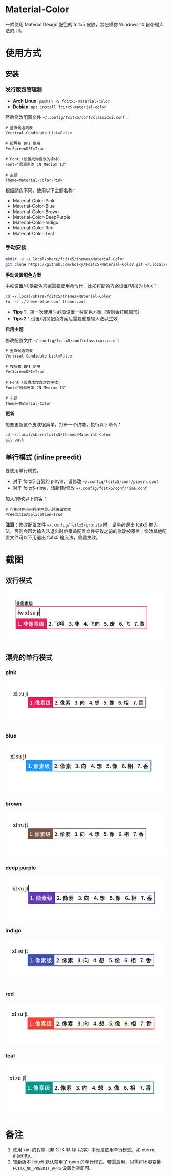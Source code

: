 # Material-Color

一款使用 Material Design 配色的 fcitx5 皮肤，旨在模仿 Windows 10 自带输入法的 UI。

# 使用方式

## 安装

### 发行版包管理器

+ **Arch Linux**: `pacman -S fcitx5-material-color`
+ **[Debian](https://tracker.debian.org/pkg/fcitx5-material-color)**: `apt install fcitx5-material-color`

然后修改配置文件 `~/.config/fcitx5/conf/classicui.conf`：

```
# 垂直候选列表
Vertical Candidate List=False

# 按屏幕 DPI 使用
PerScreenDPI=True

# Font (设置成你喜欢的字体)
Font="思源黑体 CN Medium 13"

# 主题
Theme=Material-Color-Pink
```

根据颜色不同，使用以下主题名称：

+ Material-Color-Pink
+ Material-Color-Blue
+ Material-Color-Brown
+ Material-Color-DeepPurple
+ Material-Color-Indigo
+ Material-Color-Red
+ Material-Color-Teal

### 手动安装

```sh
mkdir -p ~/.local/share/fcitx5/themes/Material-Color
git clone https://github.com/hosxy/Fcitx5-Material-Color.git ~/.local/share/fcitx5/themes/Material-Color
```

**手动设置配色方案**

手动设置/切换配色方案需要使用命令行，比如将配色方案设置/切换为 blue：

```sh
cd ~/.local/share/fcitx5/themes/Material-Color
ln -sf ./theme-blue.conf theme.conf
```

+ **Tips 1**：第一次使用时必须设置一种配色方案（否则会打回原形）
+ **Tips 2**：设置/切换配色方案后需要重启输入法以生效

**启用主题**

修改配置文件 `~/.config/fcitx5/conf/classicui.conf`：

```
# 垂直候选列表
Vertical Candidate List=False

# 按屏幕 DPI 使用
PerScreenDPI=True

# Font (设置成你喜欢的字体)
Font="思源黑体 CN Medium 13"

# 主题
Theme=Material-Color
```

**更新**

想要更新这个皮肤很简单，打开一个终端，执行以下命令：

```sh
cd ~/.local/share/fcitx5/themes/Material-Color
git pull
```

## 单行模式 (inline preedit)

要使用单行模式，

+ 对于 fcitx5 自带的 pinyin，请修改 `~/.config/fcitx5/conf/pinyin.conf`
+ 对于 fcitx5-rime，请新建/修改 `~/.config/fcitx5/conf/rime.conf`

加入/修改以下内容：

```
# 可用时在应用程序中显示预编辑文本
PreeditInApplication=True
```

**注意**：修改配置文件 `~/.config/fcitx5/profile` 时，请务必退出 fcitx5 输入法，否则会因为输入法退出时会覆盖配置文件导致之前的修改被覆盖；修改其他配置文件可以不用退出 fcitx5 输入法，重启生效。

# 截图

## 双行模式

![No-Preedit](./screenshot/No-Preedit.png)

## 漂亮的单行模式

### pink

![粉红色](./screenshot/pink.png)

### blue

![蓝色](./screenshot/blue.png)

### brown

![棕色](./screenshot/brown.png)

### deep purple

![深紫色](./screenshot/deepPurple.png)

### indigo

![Indigo](./screenshot/indigo.png)

### red

![红色](./screenshot/red.png)

### teal

![Teal](./screenshot/teal.png)

# 备注

1. 使用 xim 的程序（非 GTK 非 Qt 程序）中无法使用单行模式，如 xterm, alacritty…
2. 较新版本 fcitx5 默认禁用了 gvim 的单行模式，若需启用，只需将环境变量 `FCITX_NO_PREEDIT_APPS` 设置为空即可。
